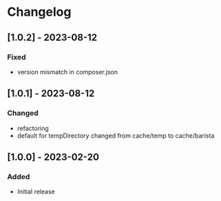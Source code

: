 # Changelog

## [1.0.2] - 2023-08-12
### Fixed
- version mismatch in composer.json


## [1.0.1] - 2023-08-12
### Changed
- refactoring
- default for tempDirectory changed from cache/temp to cache/barista


## [1.0.0] - 2023-02-20
### Added
- Initial release
